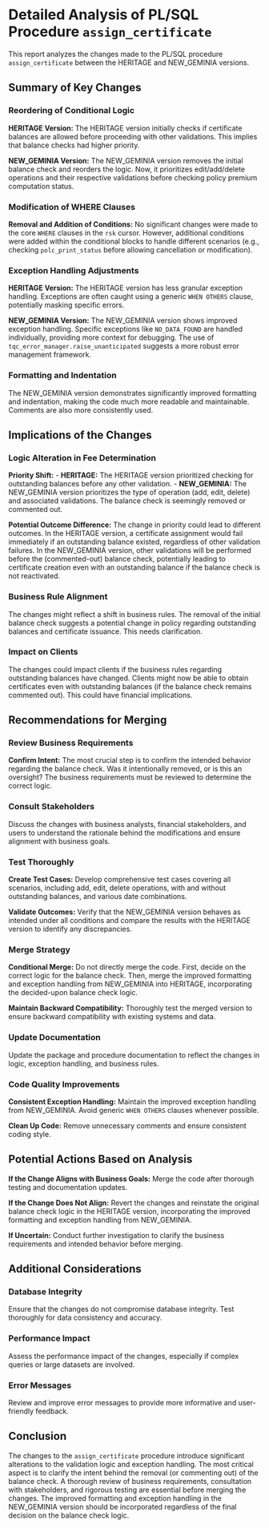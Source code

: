 # Detailed Analysis of PL/SQL Procedure `assign_certificate`

This report analyzes the changes made to the PL/SQL procedure `assign_certificate` between the HERITAGE and NEW_GEMINIA versions.

## Summary of Key Changes

### Reordering of Conditional Logic

**HERITAGE Version:** The HERITAGE version initially checks if certificate balances are allowed before proceeding with other validations.  This implies that balance checks had higher priority.

**NEW_GEMINIA Version:** The NEW_GEMINIA version removes the initial balance check and reorders the logic.  Now, it prioritizes edit/add/delete operations and their respective validations before checking policy premium computation status.

### Modification of WHERE Clauses

**Removal and Addition of Conditions:** No significant changes were made to the core `WHERE` clauses in the `rsk` cursor. However, additional conditions were added within the conditional blocks to handle different scenarios (e.g., checking `polc_print_status` before allowing cancellation or modification).

### Exception Handling Adjustments

**HERITAGE Version:** The HERITAGE version has less granular exception handling.  Exceptions are often caught using a generic `WHEN OTHERS` clause, potentially masking specific errors.

**NEW_GEMINIA Version:** The NEW_GEMINIA version shows improved exception handling.  Specific exceptions like `NO_DATA_FOUND` are handled individually, providing more context for debugging.  The use of `tqc_error_manager.raise_unanticipated` suggests a more robust error management framework.

### Formatting and Indentation

The NEW_GEMINIA version demonstrates significantly improved formatting and indentation, making the code much more readable and maintainable.  Comments are also more consistently used.

## Implications of the Changes

### Logic Alteration in Fee Determination

**Priority Shift:**
    - **HERITAGE:** The HERITAGE version prioritized checking for outstanding balances before any other validation.
    - **NEW_GEMINIA:** The NEW_GEMINIA version prioritizes the type of operation (add, edit, delete) and associated validations.  The balance check is seemingly removed or commented out.

**Potential Outcome Difference:** The change in priority could lead to different outcomes. In the HERITAGE version, a certificate assignment would fail immediately if an outstanding balance existed, regardless of other validation failures. In the NEW_GEMINIA version, other validations will be performed before the (commented-out) balance check, potentially leading to certificate creation even with an outstanding balance if the balance check is not reactivated.

### Business Rule Alignment

The changes might reflect a shift in business rules. The removal of the initial balance check suggests a potential change in policy regarding outstanding balances and certificate issuance.  This needs clarification.

### Impact on Clients

The changes could impact clients if the business rules regarding outstanding balances have changed.  Clients might now be able to obtain certificates even with outstanding balances (if the balance check remains commented out). This could have financial implications.

## Recommendations for Merging

### Review Business Requirements

**Confirm Intent:**  The most crucial step is to confirm the intended behavior regarding the balance check. Was it intentionally removed, or is this an oversight?  The business requirements must be reviewed to determine the correct logic.

### Consult Stakeholders

Discuss the changes with business analysts, financial stakeholders, and users to understand the rationale behind the modifications and ensure alignment with business goals.

### Test Thoroughly

**Create Test Cases:** Develop comprehensive test cases covering all scenarios, including add, edit, delete operations, with and without outstanding balances, and various date combinations.

**Validate Outcomes:**  Verify that the NEW_GEMINIA version behaves as intended under all conditions and compare the results with the HERITAGE version to identify any discrepancies.

### Merge Strategy

**Conditional Merge:**  Do not directly merge the code.  First, decide on the correct logic for the balance check.  Then, merge the improved formatting and exception handling from NEW_GEMINIA into HERITAGE, incorporating the decided-upon balance check logic.

**Maintain Backward Compatibility:**  Thoroughly test the merged version to ensure backward compatibility with existing systems and data.

### Update Documentation

Update the package and procedure documentation to reflect the changes in logic, exception handling, and business rules.

### Code Quality Improvements

**Consistent Exception Handling:**  Maintain the improved exception handling from NEW_GEMINIA.  Avoid generic `WHEN OTHERS` clauses whenever possible.

**Clean Up Code:**  Remove unnecessary comments and ensure consistent coding style.

## Potential Actions Based on Analysis

**If the Change Aligns with Business Goals:** Merge the code after thorough testing and documentation updates.

**If the Change Does Not Align:** Revert the changes and reinstate the original balance check logic in the HERITAGE version, incorporating the improved formatting and exception handling from NEW_GEMINIA.

**If Uncertain:**  Conduct further investigation to clarify the business requirements and intended behavior before merging.

## Additional Considerations

### Database Integrity

Ensure that the changes do not compromise database integrity.  Test thoroughly for data consistency and accuracy.

### Performance Impact

Assess the performance impact of the changes, especially if complex queries or large datasets are involved.

### Error Messages

Review and improve error messages to provide more informative and user-friendly feedback.

## Conclusion

The changes to the `assign_certificate` procedure introduce significant alterations to the validation logic and exception handling.  The most critical aspect is to clarify the intent behind the removal (or commenting out) of the balance check.  A thorough review of business requirements, consultation with stakeholders, and rigorous testing are essential before merging the changes.  The improved formatting and exception handling in the NEW_GEMINIA version should be incorporated regardless of the final decision on the balance check logic.
